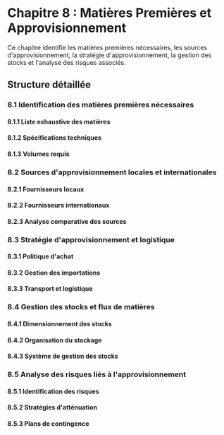 # Chapitre 8 : Matières Premières et Approvisionnement

Ce chapitre identifie les matières premières nécessaires, les sources d'approvisionnement, la stratégie d'approvisionnement, la gestion des stocks et l'analyse des risques associés.

## Structure détaillée

### 8.1 Identification des matières premières nécessaires
#### 8.1.1 Liste exhaustive des matières
#### 8.1.2 Spécifications techniques
#### 8.1.3 Volumes requis

### 8.2 Sources d'approvisionnement locales et internationales
#### 8.2.1 Fournisseurs locaux
#### 8.2.2 Fournisseurs internationaux
#### 8.2.3 Analyse comparative des sources

### 8.3 Stratégie d'approvisionnement et logistique
#### 8.3.1 Politique d'achat
#### 8.3.2 Gestion des importations
#### 8.3.3 Transport et logistique

### 8.4 Gestion des stocks et flux de matières
#### 8.4.1 Dimensionnement des stocks
#### 8.4.2 Organisation du stockage
#### 8.4.3 Système de gestion des stocks

### 8.5 Analyse des risques liés à l'approvisionnement
#### 8.5.1 Identification des risques
#### 8.5.2 Stratégies d'atténuation
#### 8.5.3 Plans de contingence
